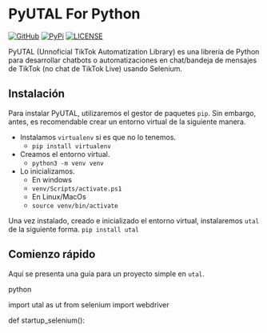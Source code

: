
# PyUTAL For Python

[![GitHub](https://img.shields.io/badge/github-%23121011.svg?style=for-the-badge&logo=github&logoColor=white)](https://github.com/thiagostilo2121/utal)
[![PyPi](https://img.shields.io/badge/pypi-%23ececec.svg?style=for-the-badge&logo=pypi&logoColor=1f73b7)]()
[![LICENSE](https://img.shields.io/badge/LICENSE-MIT-%23ececec.svg?style=for-the-badge&logo=LICENSE&logoColor=1f73b7)](LICENSE)

PyUTAL (Unnoficial TikTok Automatization Library) es una librería de Python para desarrollar chatbots o automatizaciones en chat/bandeja de mensajes de TikTok (no chat de TikTok Live) usando Selenium.

## Instalación

Para instalar PyUTAL, utilizaremos el gestor de paquetes `pip`. Sin embargo, antes, es recomendable crear un entorno virtual de la siguiente manera.

 - Instalamos `virtualenv` si es que no lo tenemos.
   - `pip install virtualenv`
 - Creamos el entorno virtual.
   -  `python3 -m venv venv`
 - Lo inicializamos.
   - En windows
   - `venv/Scripts/activate.ps1`
   - En Linux/MacOs
   - `source venv/bin/activate`

Una vez instalado, creado e inicializado el entorno virtual, instalaremos `utal` de la siguiente forma.
`pip install utal`

## Comienzo rápido
Aquí se presenta una guía para un proyecto simple en `utal`.

python

import utal as ut
from selenium import webdriver

def startup_selenium():